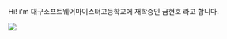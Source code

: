 <div align='left'>
  
Hi! i'm 대구소프트웨어마이스터고등학교에 재학중인 금현호 라고 합니다.

<div align='left'>
    <a href="https://www.instagram.com/gold___h.h/">
    <img src="https://img.shields.io/badge/Instagram-E4405F?style=flat-square&logo=Instagram&logoColor=white&link="https://www.instagram.com/gold___h.h/"/>
    </a>                    
    </div>
    

</div>
